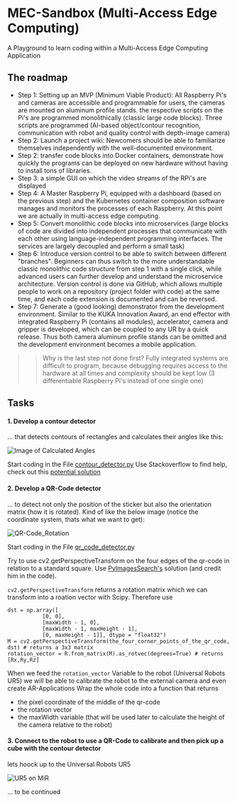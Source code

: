 # MEC-Sandbox (Multi-Access Edge Computing)
A Playground to learn coding within a Multi-Access Edge Computing Application
## The roadmap
* Step 1: Setting up an MVP (Minimum Viable Product): All Raspberry Pi's and cameras are accessible and programmable for users, the cameras are mounted on aluminum profile stands. the respective scripts on the Pi's are programmed monolithically (classic large code blocks). Three scripts are programmed (AI-based object/contour recognition, communication with robot and quality control with depth-image camera)
* Step 2: Launch a project wiki: Newcomers should be able to familiarize themselves independently with the well-documented environment.
* Step 2: transfer code blocks into Docker containers, demonstrate how quickly the programs can be deployed on new hardware without having to install tons of libraries.
* Step 3: a simple GUI on which the video streams of the RPi's are displayed
* Step 4: A Master Raspberry Pi, equipped with a dashboard (based on the previous step) and the Kubernetes container composition software manages and monitors the processes of each Raspberry. At this point we are actually in multi-access edge computing.
* Step 5: Convert monolithic code blocks into microservices (large blocks of code are divided into independent processes that communicate with each other using language-independent programming interfaces. The services are largely decoupled and perform a small task)
* Step 6: Introduce version control to be able to switch between different "branches". Beginners can thus switch to the more understandable classic monolithic code structure from step 1 with a single click, while advanced users can further develop and understand the microservice architecture. Version control is done via GitHub, which allows multiple people to work on a repository (project folder with code) at the same time, and each code extension is documented and can be reversed.
* Step 7: Generate a (good looking) demonstrator from the development environment. Similar to the KUKA Innovation Award, an end effector with integrated Raspberry Pi (contains all modules), accelerator, camera and gripper is developed, which can be coupled to any UR by a quick release. Thus both camera aluminum profile stands can be omitted and the development environment becomes a mobile application.
>> Why is the last step not done first? Fully integrated systems are difficult to program, because debugging requires access to the hardware at all times and complexity should be kept low (3 differentiable Raspberry Pi's instead of one single one)



## Tasks
#### 1. Develop a contour detector 
... that detects contours of rectangles and calculates their angles like this:

![Image of Calculated Angles](https://i.stack.imgur.com/cstn0.png)

Start coding in the File [contour_detector.py](contour_detector.py) 
Use Stackoverflow to find help, check out this [potential solution](https://stackoverflow.com/questions/34237253/detect-centre-and-angle-of-rectangles-in-an-image-using-opencv)

#### 2. Develop a QR-Code detector
... to detect not only the position of the sticker but also the orientation matrix (how it is rotated). 
Kind of like the below image (notice the coordinate system, thats what we want to get):

![QR-Code_Rotation](https://visp-doc.inria.fr/doxygen/visp-daily/img-pose-qrcode.jpg)

Start coding in the File [qr_code_detector.py](qr_code_detector.py)

Try to use cv2.getPerspectiveTransform on the four edges of the qr-code in relation to a standard square. Use [PyImagesSearch's](https://www.pyimagesearch.com/2014/08/25/4-point-opencv-getperspective-transform-example/) solution (and credit him in the code). 

```cv2.getPerspectiveTransform``` returns a rotation matrix which we can transform into a roation vector with Scipy. Therefore use 
```
dst = np.array([
           [0, 0],
           [maxWidth - 1, 0],
           [maxWidth - 1, maxHeight - 1],
           [0, maxHeight - 1]], dtype = "float32")
M = cv2.getPerspectiveTransform(the_four_corner_points_of_the_qr_code, dst) # returns a 3x3 matrix 
rotation_vector = R.from_matrix(M).as_rotvec(degrees=True) # returns [Rx,Ry,Rz]
```   
When we feed the ```rotation_vector``` Variable to the robot (Universal Robots UR5) we will be able to calibrate the robot to the external camera and even create AR-Applications
Wrap the whole code into a function that returns 
* the pixel coordinate of the middle of the qr-code
* the rotation vector
* the maxWidth variable (that will be used later to calculate the height of the camera relative to the robot)

#### 3. Connect to the robot to use a QR-Code to calibrate and then pick up a cube with the contour detector
lets hoock up to the Universal Robots UR5

![UR5 on MiR](models/Mir_01.jpg)

... to be continued


